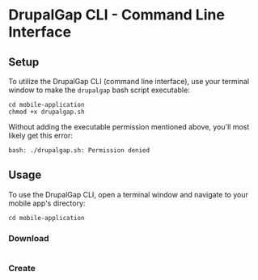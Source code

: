 # DrupalGap CLI - Command Line Interface

## Setup

To utilize the DrupalGap CLI (command line interface), use your terminal window
to make the `drupalgap` bash script executable:

```
cd mobile-application
chmod +x drupalgap.sh
```

Without adding the executable permission mentioned above, you'll most likely
get this error:

```
bash: ./drupalgap.sh: Permission denied
```

## Usage

To use the DrupalGap CLI, open a terminal window and navigate to your mobile
app's directory:

```
cd mobile-application
```

### Download

```

```

### Create